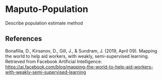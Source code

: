 # Maputo-Population

Describe population estimate method


## References
Bonafilia, D., Kirsanov, D., Gill, J., & Sundram, J. (2019, April 09). Mapping the world to help aid workers, with weakly, semi-supervised learning. Retrieved from Facebook Artificial Intelligence: https://ai.facebook.com/blog/mapping-the-world-to-help-aid-workers-with-weakly-semi-supervised-learning
